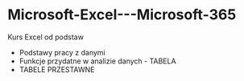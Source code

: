 # Microsoft-Excel---Microsoft-365

Kurs Excel od podstaw
- Podstawy pracy z danymi
- Funkcje przydatne w analizie danych - TABELA
- TABELE PRZESTAWNE
